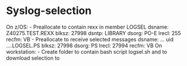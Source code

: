 # Syslog-selection

On z/OS: - Preallocate to contain rexx in member LOGSEL
             dsname: Z40275.TEST.REXX
             blksz: 27998
             dsntp: LIBRARY
             dsorg: PO-E
             lrecl: 255
             recfm: VB
         - Preallocate to receive selected messages
             dsname: ... uid ....LOGSEL.PS
             blksz: 27998
             dsorg: PS
             lrecl: 27994
             recfm: VB
On workstation: - Create folder to contain bash script logsel.sh and to download selection to
